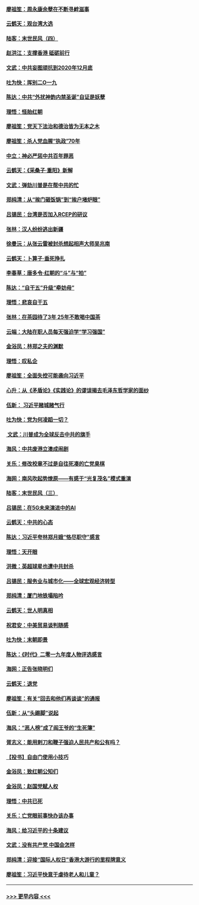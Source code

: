 #### [廖祖笙：周永康余孽在不断寻衅滋事](../pages/nsc993/n11751013.md?t=12290711) 
#### [云鹤天：观台湾大选](../pages/nsc993/n11751007.md?t=12290711) 
#### [陆客：末世民风（四）](../pages/nsc993/n11749203.md?t=12290711) 
#### [赵洪江：支撑香港 砥砺前行](../pages/nsc993/n11748482.md?t=12290711) 
#### [文武：中共妄图顽抗到2020年12月底](../pages/nsc993/n11748446.md?t=12290711) 
#### [吐为快：挥别二O一九](../pages/nsc993/n11748411.md?t=12290711) 
#### [陈达：中共“外扰神韵内禁圣诞”自证是妖孽](../pages/nsc993/n11748226.md?t=12290711) 
#### [理悟：怪胎红朝](../pages/nsc993/n11748206.md?t=12290711) 
#### [廖祖笙：党天下法治和德治皆为无本之木](../pages/nsc993/n11748135.md?t=12290711) 
#### [廖祖笙：杀人党血腥“执政”70年](../pages/nsc993/n11745144.md?t=12290711) 
#### [中立：神必严惩中共百年罪恶](../pages/nsc993/n11744970.md?t=12290711) 
#### [云鹤天：《采桑子‧重阳》新解](../pages/nsc993/n11744948.md?t=12290711) 
#### [文武：弹劾川普是在帮中共的忙](../pages/nsc993/n11744758.md?t=12290711) 
#### [郑纯清：从“挨门砸饭锅”到“挨户堵炉眼”](../pages/nsc993/n11744745.md?t=12290711) 
#### [吕锡民：台湾是否加入RCEP的研议](../pages/nsc993/n11744701.md?t=12290711) 
#### [张林：汉人纷纷逃出新疆](../pages/nsc993/n11743530.md?t=12290711) 
#### [徐曼沅：从张云雷被封杀想起相声大师吴兆南](../pages/nsc993/n11741816.md?t=12290711) 
#### [云鹤天：卜算子‧垂死挣扎](../pages/nsc993/n11739956.md?t=12290711) 
#### [李春草：唐多令‧红朝的“斗”与“拍”](../pages/nsc993/n11739830.md?t=12290711) 
#### [陈达：“自干五”升级“牵妨母”](../pages/nsc993/n11739724.md?t=12290711) 
#### [理悟：悲哀自干五](../pages/nsc993/n11739547.md?t=12290711) 
#### [张林：在茶园待了3年 25年不敢喝中国茶](../pages/nsc993/n11739240.md?t=12290711) 
#### [云端：大陆在职人员每天强迫学“学习强国”](../pages/nsc993/n11738735.md?t=12290711) 
#### [金浴凤：林郑之夫的渊默](../pages/nsc993/n11737735.md?t=12290711) 
#### [理悟：叹私企](../pages/nsc993/n11737715.md?t=12290711) 
#### [廖祖笙：全面失控可能袭向习近平](../pages/nsc993/n11737704.md?t=12290711) 
#### [心升：从《矛盾论》《实践论》的谬误揭去毛泽东哲学家的面纱](../pages/nsc993/n11736962.md?t=12290711) 
#### [伍新： 习近平赌城赌气行](../pages/nsc993/n11736929.md?t=12290711) 
#### [吐为快：党为何凌蹈一切？](../pages/nsc993/n11736915.md?t=12290711) 
#### [ 文武：川普成为全球反击中共的旗手](../pages/nsc993/n11736882.md?t=12290711) 
#### [海风：中共废港立澳成闹剧](../pages/nsc993/n11735857.md?t=12290711) 
#### [关乐：修改校章不过是自往死凑的亡党臭棋](../pages/nsc993/n11735097.md?t=12290711) 
#### [海网：南风吹起势燎原——有感于“光复茂名”模式重演](../pages/nsc993/n11732308.md?t=12290711) 
#### [陆客：末世民风（三）](../pages/nsc993/n11732211.md?t=12290711) 
#### [吕锡民：在5G未来演进中的AI](../pages/nsc993/n11730010.md?t=12290711) 
#### [云鹤天：中共的心态](../pages/nsc993/n11729906.md?t=12290711) 
#### [陈达：习近平夸林郑月娥“恪尽职守”感言](../pages/nsc993/n11729881.md?t=12290711) 
#### [理悟：天开眼](../pages/nsc993/n11729699.md?t=12290711) 
#### [洪微：英超球星也遭中共封杀](../pages/nsc993/n11727243.md?t=12290711) 
#### [吕锡民：服务业与城市化——全球宏观经济转型](../pages/nsc993/n11725845.md?t=12290711) 
#### [郑纯清：厦门地铁塌陷吟](../pages/nsc993/n11725813.md?t=12290711) 
#### [云鹤天：世人明真相](../pages/nsc993/n11725621.md?t=12290711) 
#### [祝君安：中美贸易谈判随感](../pages/nsc993/n11725609.md?t=12290711) 
#### [吐为快：末朝即景](../pages/nsc993/n11723365.md?t=12290711) 
#### [陈达：《时代》二零一九年度人物评选感言](../pages/nsc993/n11723337.md?t=12290711) 
#### [海网：正告张晓明们](../pages/nsc993/n11723228.md?t=12290711) 
#### [云鹤天：退党](../pages/nsc993/n11723056.md?t=12290711) 
#### [廖祖笙：有关“回去和他们再谈谈”的通报](../pages/nsc993/n11722442.md?t=12290711) 
#### [伍新：从“头踢脚”说起](../pages/nsc993/n11722429.md?t=12290711) 
#### [海风：“恶人榜”成了阎王爷的“生死簿”](../pages/nsc993/n11722272.md?t=12290711) 
#### [胥志义：能用剌刀和鞭子强迫人民共产和公有吗？](../pages/nsc993/n11720569.md?t=12290711) 
#### [【投书】自由门使用小技巧](../pages/nsc993/n11720180.md?t=12290711) 
#### [金浴凤：致红朝公知们](../pages/nsc993/n11720563.md?t=12290711) 
#### [金浴凤：赵国党赋人权](../pages/nsc993/n11720533.md?t=12290711) 
#### [理悟：中共已死](../pages/nsc993/n11720233.md?t=12290711) 
#### [关乐：亡党眼前事快办该办事](../pages/nsc993/n11719160.md?t=12290711) 
#### [海风：给习近平的十条建议](../pages/nsc993/n11717616.md?t=12290711) 
#### [文武：没有共产党 中国会怎样](../pages/nsc993/n11717584.md?t=12290711) 
#### [郑纯清：迎接“国际人权日”香港大游行的里程牌意义](../pages/nsc993/n11717417.md?t=12290711) 
#### [廖祖笙：习近平快意于虐待老人和儿童？](../pages/nsc993/n11715313.md?t=12290711) 

----
#### [ >>> 更早内容 <<< ](../indexes/nsc993-earlier.md)
